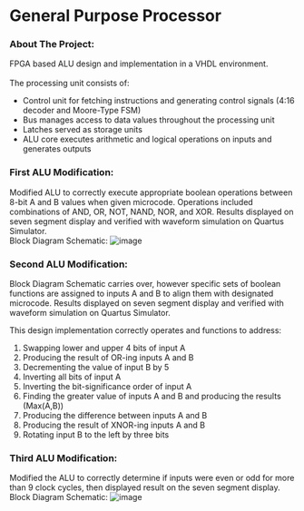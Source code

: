 # General Purpose Processor

### About The Project:
FPGA based ALU design and implementation in a VHDL environment.
<br />
<br />
The processing unit consists of: 
- Control unit for fetching instructions and generating control signals (4:16 decoder and Moore-Type FSM)
- Bus manages access to data values throughout the processing unit
- Latches served as storage units
- ALU core executes arithmetic and logical operations on inputs and generates outputs

### First ALU Modification:
Modified ALU to correctly execute appropriate boolean operations between 8-bit A and B values when given microcode.
Operations included combinations of AND, OR, NOT, NAND, NOR, and XOR. Results displayed on seven segment display and verified with waveform simulation on Quartus Simulator.
<br />
Block Diagram Schematic:
![image](https://github.com/stevenkhou/GeneralPurposeProcessor/assets/131317174/9e5b194f-155a-4dbf-bb37-826f3dada788)

### Second ALU Modification:
Block Diagram Schematic carries over, however specific sets of boolean functions are assigned to inputs A and B to align them with designated microcode. Results displayed on seven segment display and verified with waveform simulation on Quartus Simulator.

This design implementation correctly operates and functions to address:
1. Swapping lower and upper 4 bits of input A
2. Producing the result of OR-ing inputs A and B
3. Decrementing the value of input B by 5
4. Inverting all bits of input A
5. Inverting the bit-significance order of input A
6. Finding the greater value of inputs A and B and producing the results (Max(A,B))
7. Producing the difference between inputs A and B
8. Producing the result of XNOR-ing inputs A and B
9. Rotating input B to the left by three bits

### Third ALU Modification: 
Modified the ALU to correctly determine if inputs were even or odd for more than 9 clock cycles, then displayed result on the seven segment display.
<br />
Block Diagram Schematic:
![image](https://github.com/stevenkhou/GeneralPurposeProcessor/assets/131317174/d12b896f-d2ce-4454-b421-6c5052a5708c)


